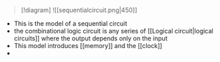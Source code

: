 
> [!diagram]
> ![[sequentialcircuit.png|450]]
- This is the model of a sequential circuit
- the combinational logic circuit is any series of [[Logical circuit|logical circuits]] where the output depends only on the input
- This model introduces [[memory]] and the [[clock]]
- 